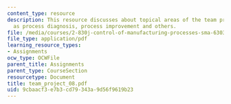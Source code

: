 ```yaml
---
content_type: resource
description: This resource discusses about topical areas of the team projects such
  as process diagnosis, process improvement and others.
file: /media/courses/2-830j-control-of-manufacturing-processes-sma-6303-spring-2008/9cbaacf3e7b3cd79343a9d56f9619b23_team_project_08.pdf
file_type: application/pdf
learning_resource_types:
- Assignments
ocw_type: OCWFile
parent_title: Assignments
parent_type: CourseSection
resourcetype: Document
title: team_project_08.pdf
uid: 9cbaacf3-e7b3-cd79-343a-9d56f9619b23
---
```

